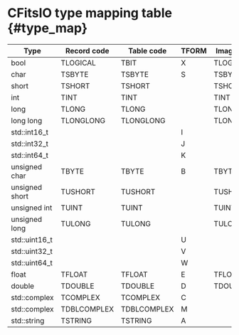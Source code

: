 # CFitsIO type mapping table {#type_map}

| Type | Record code | Table code | TFORM | Image code | BITPIX |
| ---- | ----------- | ---------- | ----- | ---------- | ------ |
| bool | TLOGICAL | TBIT | X | TLOGICAL | SBYTE_IMG |
| char | TSBYTE | TSBYTE | S | TSBYTE |  |
| short | TSHORT | TSHORT |  | TSHORT |  |
| int | TINT | TINT |  | TINT |  |
| long | TLONG | TLONG |  | TLONG |  |
| long long | TLONGLONG | TLONGLONG |  | TLONGLONG |  |
| std::int16_t |  |  | I |  | SHORT_IMG |
| std::int32_t |  |  | J |  | LONG_IMG |
| std::int64_t |  |  | K |  | LONGLONG_IMG |
| unsigned char | TBYTE | TBYTE | B | TBYTE | BYTE_IMG |
| unsigned short | TUSHORT | TUSHORT |  | TUSHORT |  |
| unsigned int | TUINT | TUINT |  | TUINT |  |
| unsigned long | TULONG | TULONG |  | TULONG |  |
| std::uint16_t |  |  | U |  | USHORT_IMG |
| std::uint32_t |  |  | V |  | ULONG_IMG |
| std::uint64_t |  |  | W |  | ULONGLONG_IMG |
| float | TFLOAT | TFLOAT | E | TFLOAT | FLOAT_IMG |
| double | TDOUBLE | TDOUBLE | D | TDOUBLE | DOUBLE_IMG |
| std::complex<float> | TCOMPLEX | TCOMPLEX | C |  |  |
| std::complex<double> | TDBLCOMPLEX | TDBLCOMPLEX | M |  |  |
| std::string | TSTRING | TSTRING | A |  |  |
